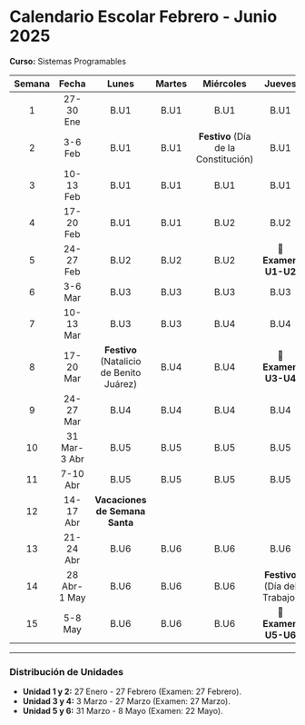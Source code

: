 # Calendario Escolar Febrero - Junio 2025  
**Curso:** Sistemas Programables  

| Semana |   Fecha    |   Lunes    |   Martes   |   Miércoles   |   Jueves          |
|:------:|:----------:|:----------:|:----------:|:-------------:|:-----------------:|
|   1    | 27-30 Ene  |    B.U1    |    B.U1    |      B.U1     |      B.U1         |
|   2    | 3-6 Feb    |    B.U1    |    B.U1    | **Festivo** (Día de la Constitución) | B.U1 |
|   3    | 10-13 Feb  |    B.U1    |    B.U1    |      B.U1     |      B.U1         |
|   4    | 17-20 Feb  |    B.U1    |    B.U1    |      B.U2     |      B.U2         |
|   5    | 24-27 Feb  |    B.U2    |    B.U2    |      B.U2     | **📝 Examen U1-U2** |
|   6    | 3-6 Mar    |    B.U3    |    B.U3    |      B.U3     |      B.U3         |
|   7    | 10-13 Mar  |    B.U3    |    B.U3    |      B.U4     |      B.U4         |
|   8    | 17-20 Mar  | **Festivo** (Natalicio de Benito Juárez) | B.U4 |      B.U4     | **📝 Examen U3-U4** |
|   9    | 24-27 Mar  |    B.U4    |    B.U4    |      B.U4     |      B.U4         |
|  10    | 31 Mar-3 Abr |   B.U5    |    B.U5    |      B.U5     |      B.U5         |
|  11    | 7-10 Abr   |    B.U5    |    B.U5    |      B.U5     |      B.U5         |
|  12    | 14-17 Abr  | **Vacaciones de Semana Santa**           |                   |                   |                 |
|  13    | 21-24 Abr  |    B.U6    |    B.U6    |      B.U6     |      B.U6         |
|  14    | 28 Abr-1 May |   B.U6    |    B.U6    |      B.U6     | **Festivo** (Día del Trabajo) |
|  15    | 5-8 May    |    B.U6    |    B.U6    |      B.U6     | **📝 Examen U5-U6** |

---

### Distribución de Unidades
- **Unidad 1 y 2:** 27 Enero - 27 Febrero (Examen: 27 Febrero).  
- **Unidad 3 y 4:** 3 Marzo - 27 Marzo (Examen: 27 Marzo).  
- **Unidad 5 y 6:** 31 Marzo - 8 Mayo (Examen: 22 Mayo).  
